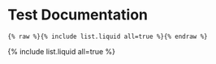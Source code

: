 <!-- ---
sort: 1
--- -->

# Test Documentation

```
{% raw %}{% include list.liquid all=true %}{% endraw %}
```

{% include list.liquid all=true %}
